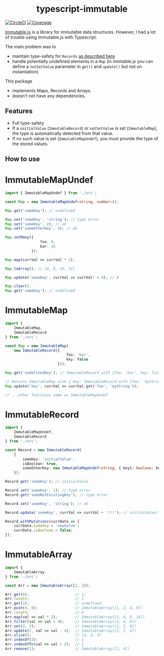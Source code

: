 <h1 align="center">typescript-immutable</h1>

[![CircleCI](https://img.shields.io/circleci/project/github/JohannesLamberts/typescript-immutable/master.svg)](https://circleci.com/gh/JohannesLamberts/typescript-immutable)
[![Coverage](https://img.shields.io/codecov/c/github/JohannesLamberts/typescript-immutable/master.svg)](https://codecov.io/gh/JohannesLamberts/typescript-immutable)

[immutable.js](https://facebook.github.io/immutable-js/) is a library for immutable data structures.
However, I had a lot of trouble using immutable.js with Typescript.

The main problem was to
- maintain type-safety for `Records` [as described here](https://coderwall.com/p/vxk_tg/using-immutable-js-in-typescript)
- handle potentially undefined elements in a `Map`
  (in immtable.js you can define a `notSetValue` parameter in `get()` and `update()` but not on instantiation)

This package
- implements Maps, Records and Arrays.
- doesn't not have any dependencies.

## Features
- Full type-safety
- If a `initialValue` (`ImmutableRecord`) or `notSetValue` is set (`ImmutableMap`), the type is automatically detected from that value.
- If no such value is set (`ImmutableMapUndef`), you must provide the type of the stored values. 

## How to use

# ImmutableMapUndef

```typescript
import { ImmutableMapUndef } from './src';

const Map = new ImmutableMapUndef<string, number>();

Map.get('someKey'); // undefined

Map.set('someKey', 'string'); // type error
Map.set('someKey', 2); // ok
Map.set('someOtherKey', 4); // ok

Map.setMany({
                foo: 8,
                bar: 16
            });

Map.map(currVal => currVal * 2);

Map.toArray(); // [4, 8, 16, 32]

Map.update('someKey', currVal => currVal! + 4); // 8

Map.clear();
Map.get('someKey'); // undefined
```

# ImmutableMap

```typescript
import {
    ImmutableMap,
    ImmutableRecord
} from './src';

const Map = new ImmutableMap(
    new ImmutableRecord({
                            foo: 'bar',
                            key: false
                        }));

Map.get('undefinedKey'); // ImmutableRecord with {foo: 'bar', key: false}

// Returns ImmutableMap with { key: ImmutableRecord with {foo: 'myString', key: false} }
Map.update('key', currVal => currVal.get('foo', 'myString'));

// ...other functions same as ImmutableMapUndef
```

# ImmutableRecord

```typescript
import {
    ImmutableMapUndef,
    ImmutableRecord
} from './src';

const Record = new ImmutableRecord(
    {
        someKey: 'initialValue',
        isBoolean: true,
        someOtherKey: new ImmutableMapUndef<string, { key1: boolean; key2: number; }>()
    });

Record.get('someKey'); // initialValue

Record.set('someKey', 1); // type error
Record.get('someNotExistingKey'); // type error

Record.set('someKey', 'string'); // ok

Record.update('someKey', currVal => currVal + '!!!'); // initialValue!!!

Record.withMutations(currData => {
    currData.someKey = 'newValue';
    currData.isBoolean = false;
});
```

# ImmutableArray

```typescript
import {
    ImmutableArray
} from './src';

const Arr = new ImmutableArray([1, 2]);

Arr.get(0);                     // 1;
Arr.length;                     // 2
Arr.get(3);                     // undefined
Arr.push(4, 8);                 // ImmutableArray([1, 2, 4, 8])
Arr.length;                     // 4
Arr.map(val => val * 2);        // ImmutableArray([2, 4, 8, 16])
Arr.filter(val => val < 9);     // ImmutableArray([2, 4, 8])
Arr.set(2, 3);                  // ImmutableArray([2, 3, 8])
Arr.update(2, val => val - 4);  // ImmutableArray([2, 3, 4])
Arr.slice();                    // [2, 3, 4]
Arr.indexOf(3);                 // 1
Arr.indexOfFn(val => val > 2);  // 1
Arr.remove(1);                  // ImmutableArray([2, 4])
```
